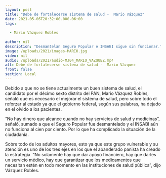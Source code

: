 ```yaml
---
layout: post
title: "Debe de fortalecerse sistema de salud -  Mario Vázquez"
date: 2021-05-06T20:32:00.000-06:00
tags:
  
  - Mario Vázquez Robles
  
author: nil
description: "Desmantelan Seguro Popular e INSABI sigue sin funcionar."
image: /uploads/2021/images-MARIO.jpg
video: nil
audio: /uploads/2021/audio-MJ04_MARIO_VAZQUEZ.mp4
alt: Debe de fortalecerse sistema de salud -  Mario Vázquez
front: false
section: Local
---
```


Debido a que no se tiene actualmente un buen sistema de salud, el candidato por el décimo sexto distrito del PAN, Mario Vázquez Robles, señaló que es necesario el mejorar el sistema de salud, pero sobre todo el reforzar al estado ya que el gobierno federal, según sus palabras, ha dejado en el olvido a los pacientes.

“No hay dinero que alcance cuando no hay servicios de salud y medicinas”, señaló, sumado a que el Seguro Popular fue desmantelado y el INSABI aún no funciona al cien por ciento. Por lo que ha complicado la situación de la ciudadanía.

Sobre todo de los adultos mayores, esto ya que este grupo vulnerable y su atención es uno de los tres ejes en los que el abanderado panista ha creado la estrategia. “No solamente hay que dar apoyo financiero, hay que darles un servicio médico, hay que garantizar que los medicamentos que necesitan estén en todo momento en las instituciones de salud pública”, dijo Vázquez Robles. 
